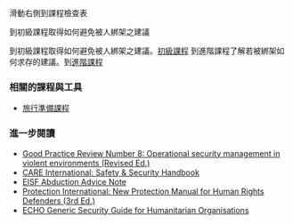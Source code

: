 [Title]: # (現在怎樣?)
[Difficulty]: # (行家)
[Order]: # (18)

滑動右側到課程檢查表

到初級課程取得如何避免被人綁架之建議

到初級課程取得如何避免被人綁架之建議。[初級課程](umbrella://lesson/kidnapping/1)
到進階課程了解若被綁架如何求存的建議。到[進階課程](umbrella://lesson/kidnapping/2)

### 相關的課程與工具

* [旅行準備課程](umbrella://lesson/preparation)

### 進一步閱讀

* [Good Practice Review Number 8: Operational security management in violent environments (Revised Ed.)](www.odihpn.org/download/gpr_8_revised2pdf)
* [CARE International: Safety & Security Handbook](ngolearning.org/courses/availablecourses/CARE%20Safety%20Course/Shared%20Documents/English_CARE_International_Safety_and_Security_Handbook.pdf)
* [EISF Abduction Advice Note](https://www.eisf.eu/wp-content/uploads/2014/09/0541-MO-2010-Advice-Note-Abduction-Kidnapping.doc)
* [Protection International: New Protection Manual for Human Rights Defenders (3rd Ed.)](protectioninternational.org/publication/new-protection-manual-for-human-rights-defenders-3rd-edition/)
* [ECHO Generic Security Guide for Humanitarian Organisations](https://www.google.co.uk/url?sa=t&rct=j&q=&esrc=s&source=web&cd=1&cad=rja&uact=8&ved=0CCEQFjAA&url=http%3A%2F%2Fec.europa.eu%2Fecho%2Ffiles%2Fevaluation%2Fwatsan2005%2Fannex_files%2FECHO%2FECHO12%20-%20echo_generic_security_guide_en.doc&ei=kLxAVc6LOILuUP2SgbAE&usg=AFQjCNEXEOcbLeV24f3WolHmDwLq7KJzlQ&sig2=hbnI7wfdrGIHS7mmikBRWA)